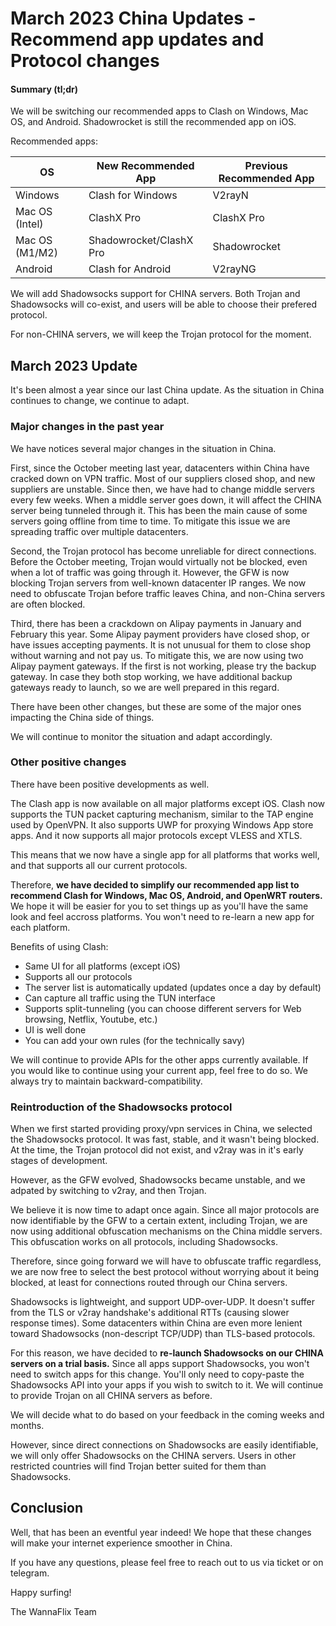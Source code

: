 # March 2023 China Updates - Recommend app updates and Protocol changes

#### Summary (tl;dr)

We will be switching our recommended apps to Clash on Windows, Mac OS, and Android. Shadowrocket is still the recommended app on iOS.

Recommended apps:

| OS             | New Recommended App     | Previous Recommended App |
| -------------- | ----------------------- | ------------------------ |
| Windows        | Clash for Windows       | V2rayN                   |
| Mac OS (Intel) | ClashX Pro              | ClashX Pro               |
| Mac OS (M1/M2) | Shadowrocket/ClashX Pro | Shadowrocket             |
| Android        | Clash for Android       | V2rayNG                  |

We will add Shadowsocks support for CHINA servers. Both Trojan and Shadowsocks will co-exist, and users will be able to choose their prefered protocol.

For non-CHINA servers, we will keep the Trojan protocol for the moment.&#x20;

## March 2023 Update

It's been almost a year since our last China update. As the situation in China continues to change, we continue to adapt.

### &#x20;Major changes in the past year

We have notices several major changes in the situation in China.&#x20;

First, since the October meeting last year, datacenters within China have cracked down on VPN traffic. Most of our suppliers closed shop, and new suppliers are unstable. Since then, we have had to change middle servers every few weeks. When a middle server goes down, it will affect the CHINA server being tunneled through it. This has been the main cause of some servers going offline from time to time. To mitigate this issue we are spreading traffic over multiple datacenters.

Second, the Trojan protocol has become unreliable for direct connections. Before the October meeting, Trojan would virtually not be blocked, even when a lot of traffic was going through it. However, the GFW is now blocking Trojan servers from well-known datacenter IP ranges. We now need to obfuscate Trojan before traffic leaves China, and non-China servers are often blocked.

Third, there has been a crackdown on Alipay payments in January and February this year. Some Alipay payment providers have closed shop, or have issues accepting payments. It is not unusual for them to close shop without warning and not pay us. To mitigate this, we are now using two Alipay payment gateways. If the first is not working, please try the backup gateway. In case they both stop working, we have additional backup gateways ready to launch, so we are well prepared in this regard.

There have been other changes, but these are some of the major ones impacting the China side of things.

We will continue to monitor the situation and adapt accordingly.

### Other positive changes

There have been positive developments as well.&#x20;

The Clash app is now available on all major platforms except iOS. Clash now supports the TUN packet capturing mechanism, similar to the TAP engine used by OpenVPN. It also supports UWP for proxying Windows App store apps. And it now supports all major protocols except VLESS and XTLS.&#x20;

This means that we now have a single app for all platforms that works well, and that supports all our current protocols.&#x20;

Therefore, **we have decided to simplify our recommended app list to recommend Clash for Windows, Mac OS, Android, and OpenWRT routers.** We hope it will be easier for you to set things up as you'll have the same look and feel accross platforms. You won't need to re-learn a new app for each platform.&#x20;

Benefits of using Clash:

* Same UI for all platforms (except iOS)
* Supports all our protocols
* The server list is automatically updated  (updates once a day by default)
* Can capture all traffic using the TUN interface
* Supports split-tunneling (you can choose different servers for Web browsing, Netflix, Youtube, etc.)
* UI is well done
* You can add your own rules (for the technically savy)

We will continue to provide APIs for the other apps currently available. If you would like to continue using your current app, feel free to do so. We always try to maintain backward-compatibility.

### Reintroduction of the Shadowsocks protocol

When we first started providing proxy/vpn services in China, we selected the Shadowsocks protocol. It was fast, stable, and it wasn't being blocked. At the time, the Trojan protocol did not exist, and v2ray was in it's early stages of development.&#x20;

However, as the GFW evolved, Shadowsocks became unstable, and we adpated by switching to v2ray, and then Trojan.&#x20;

We believe it is now time to adapt once again. Since all major protocols are now identifiable by the GFW to a certain extent, including Trojan, we are now using additional obfuscation mechanisms on the China middle servers. This obfuscation works on all protocols, including Shadowsocks.&#x20;

Therefore, since going forward we will have to obfuscate traffic regardless, we are now free to select the best protocol without worrying about it being blocked, at least for connections routed through our China servers.&#x20;

Shadowsocks is lightweight, and support UDP-over-UDP. It doesn't suffer from the TLS or v2ray handshake's additional RTTs (causing slower response times). Some datacenters within China are even more lenient toward Shadowsocks (non-descript TCP/UDP) than TLS-based protocols.&#x20;

For this reason, we have decided to **re-launch Shadowsocks on our CHINA servers on a trial basis.** Since all apps support Shadowsocks, you won't need to switch apps for this change. You'll only need to copy-paste the Shadowsocks API into your apps if you wish to switch to it. We will continue to provide Trojan on all CHINA servers as before.

We will decide what to do based on your feedback in the coming weeks and months.

However, since direct connections on Shadowsocks are easily identifiable, we will only offer Shadowsocks on the CHINA servers. Users in other restricted countries will find Trojan better suited for them than Shadowsocks.&#x20;

## Conclusion

Well, that has been an eventful year indeed! We hope that these changes will make your internet experience smoother in China.&#x20;

If you have any questions, please feel free to reach out to us via ticket or on telegram.&#x20;

Happy surfing!

The WannaFlix Team

